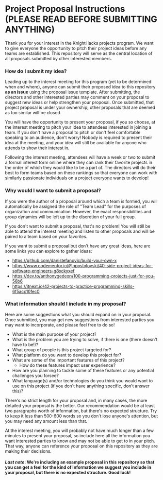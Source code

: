 # Project Proposal Instructions (PLEASE READ BEFORE SUBMITTING ANYTHING)

Thank you for your interest in the KnightHacks projects program. We want to give everyone the opportunity to pitch their project ideas before any teams are established. This repository will serve as the central location of all proposals submitted by other interested members.

### How do I submit my idea?

Leading up to the interest meeting for this program (yet to be determined when and where), anyone can submit their proposed idea to this repository **as an issue** using the proposal issue template. After submitting, the directors and other interested parties may comment on your proposal to suggest new ideas or help strengthen your proposal. Once submitted, that project proposal is under your ownership, other proposals that are deemed as too similar will be closed.

You will have the opportunity to present your proposal, if you so choose, at the interest meeting to pitch your idea to attendees interested in joining a team. If you don't have a proposal to pitch or don't feel comfortable speaking to an audience, don't worry! Nobody is required to present their idea at the meeting, and your idea will still be available for anyone who attends to show their interest in.

Following the interest meeting, attendees will have a week or two to submit a formal interest form online where they can rank their favorite projects in the order of which they would like to be a part of. The directors will do their best to form teams based on these rankings so that everyone can work with similarly passionate individuals on a project everyone wants to develop!

### Why would I want to submit a proposal?

If you were the author of a proposal around which a team is formed, you will automatically be assigned the role of "Team Lead" for the purposes of organization and communication. However, the exact responsibilities and group dynamics will be left up to the discretion of your full group.

If you don't want to submit a proposal, that's no problem! You will still be able to attend the interest meeting and listen to other proposals and will be paired to a team based on your favorites.

If you want to submit a proposal but don't have any great ideas, here are some links you can explore to gather ideas:

- https://github.com/danistefanovic/build-your-own-x
- https://www.codementor.io/@npostolovski/40-side-project-ideas-for-software-engineers-g8xckyxef
- https://dev.to/anthonygedeon/100-programming-projects-just-for-you-56b6
- https://itnext.io/42-projects-to-practice-programming-skills-6f5acc10fec0

### What information should I include in my proposal?

Here are some suggestions what you should expand on in your proposal. Once submitted, you may get new suggestions from interested parties you may want to incorporate, and please feel free to do so!

- What is the main purpose of your project?
- What is the problem you are trying to solve, if there is one (there doesn't have to be!)?
- What group of people is this project targeted for?
- What platform do you want to develop this project for?
- What are some of the important features of this project?
  - How do these features impact user experience?
- How are you planning to tackle some of these features or any potential challenges you forsee?
- What language(s) and/or technologies do you think you would want to use on this project (if you don't have anything specific, don't answer this)?

There's no strict length for your proposal and, in many cases, the more detailed your proposal is the better. Our recommendation would be at least two paragraphs worth of information, but there's no expected structure. Try to keep it less than 500-600 words so you don't lose anyone's attention, but you may need any amount less than that. 

At the interest meeting, you will probably not have much longer than a few minutes to present your proposal, so include here all the information you want interested parties to know and may not be able to get to in your pitch. That way, anyone can reference your proposal on this repository as they are making their decisions.

#### **_Last note_**: We're including an example proposal in this repository so that you can get a feel for the kind of information we suggest you include in your proposal, but there is no expected structure. Good luck!
